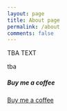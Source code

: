 ```yaml
---
layout: page
title: About page
permalink: /about
comments: false
---
```


<div class="row justify-content-between">
<div class="col-md-8 pr-5">

TBA TEXT

<p class="mb-5">tba</p>

</div>

<div class="col-md-4">

<div class="sticky-top sticky-top-80">
<h5>Buy me a coffee</h5>


<a target="_blank" href="https://revolut.me/georgesterpu" class="btn btn-danger">Buy me a coffee</a>

</div>
</div>
</div>
